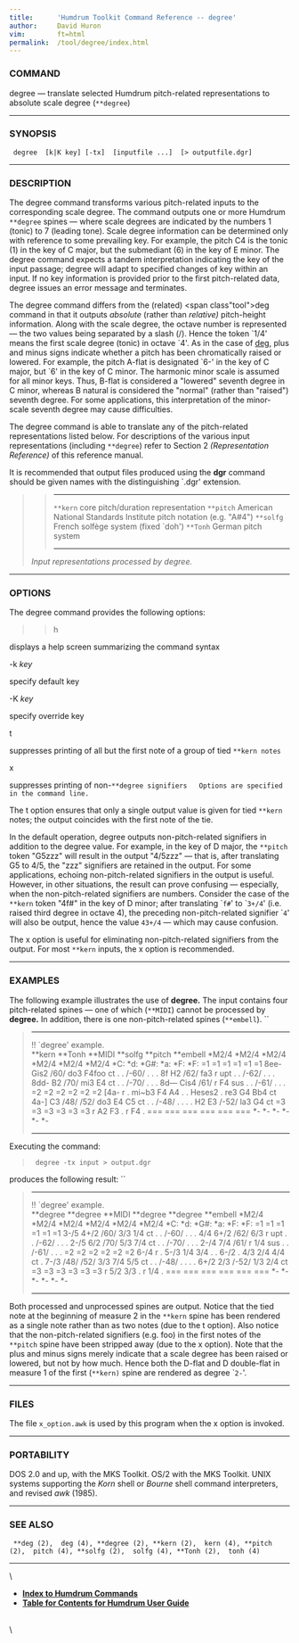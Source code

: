 ```yaml
---
title:		'Humdrum Toolkit Command Reference -- degree'
author:		David Huron
vim:		ft=html
permalink:	/tool/degree/index.html
---
```


### COMMAND

<span class="tool">degree</span> &mdash; translate selected Humdrum pitch-related representations
to absolute scale degree (`**degree`)

------------------------------------------------------------------------

### SYNOPSIS

` degree  [k|K key] [-tx]  [inputfile ...]  [> outputfile.dgr]`

------------------------------------------------------------------------

### DESCRIPTION

The <span class="tool">degree</span> command transforms various pitch-related inputs to the
corresponding scale degree. The command outputs one or more Humdrum
`**degree` spines &mdash; where scale degrees are indicated by the numbers 1
(tonic) to 7 (leading tone). Scale degree information can be determined
only with reference to some prevailing key. For example, the pitch C4 is
the tonic (1) in the key of C major, but the submediant (6) in the key
of E minor. The <span class="tool">degree</span> command expects a tandem interpretation
indicating the key of the input passage; <span class="tool">degree</span> will adapt to
specified changes of key within an input. If no key information is
provided prior to the first pitch-related data, <span class="tool">degree</span> issues an
error message and terminates.

The <span class="tool">degree</span> command differs from the (related) <span class"tool">deg</span>
command in that it outputs *absolute* (rather than *relative)*
pitch-height information. Along with the scale degree, the octave number
is represented &mdash; the two values being separated by a slash (/). Hence
the token \`1/4\' means the first scale degree (tonic) in octave \`4\'.
As in the case of [<span class="tool">deg</span>,](deg.html) plus and minus signs indicate
whether a pitch has been chromatically raised or lowered. For example,
the pitch A-flat is designated \`6-\' in the key of C major, but \`6\'
in the key of C minor. The harmonic minor scale is assumed for all minor
keys. Thus, B-flat is considered a \"lowered\" seventh degree in C
minor, whereas B natural is considered the \"normal\" (rather than
\"raised\") seventh degree. For some applications, this interpretation
of the minor-scale seventh degree may cause difficulties.

The <span class="tool">degree</span> command is able to translate any of the pitch-related
representations listed below. For descriptions of the various input
representations (including `**degree`) refer to Section 2
*(Representation Reference)* of this reference manual.

It is recommended that output files produced using the **dgr** command
should be given names with the distinguishing \`.dgr\' extension.

> >   ----------- ----------------------------------------------------------------------
> >   `**kern`    core pitch/duration representation
> >   `**pitch`   American National Standards Institute pitch notation (e.g. \"A\#4\")
> >   `**solfg`   French solfège system (fixed \`doh\')
> >   `**Tonh`    German pitch system
> >   ----------- ----------------------------------------------------------------------
> >
> *Input representations processed by <span class="tool">degree</span>.*

------------------------------------------------------------------------

### OPTIONS

The <span class="tool">degree</span> command provides the following options:

> > <span class="option">h</span>

displays a help screen summarizing the command syntax

-k *key*

specify default key

-K *key*

specify override key

<span class="option">t</span>

suppresses printing of all but the first note of a group of tied
`**kern notes`

<span class="option">x</span>

suppresses printing of
non-`**degree signifiers   Options are specified in the command line. `

The <span class="option">t</span> option ensures that only a single output value is given for
tied `**kern` notes; the output coincides with the first note of the
tie.

In the default operation, <span class="tool">degree</span> outputs non-pitch-related
signifiers in addition to the degree value. For example, in the key of D
major, the `**pitch` token \"G5zzz\" will result in the output
\"4/5zzz\" &mdash; that is, after translating G5 to 4/5, the \"zzz\"
signifiers are retained in the output. For some applications, echoing
non-pitch-related signifiers in the output is useful. However, in other
situations, the result can prove confusing &mdash; especially, when the
non-pitch-related signifiers are numbers. Consider the case of the
`**kern` token \"4f\#\" in the key of D minor; after translating
\``f#`\' to \``3+/4`\' (i.e. raised third degree in octave 4), the
preceding non-pitch-related signifier \``4`\' will also be output, hence
the value `43+/4` &mdash; which may cause confusion.

The <span class="option">x</span> option is useful for eliminating non-pitch-related signifiers
from the output. For most `**kern` inputs, the <span class="option">x</span> option is
recommended.

------------------------------------------------------------------------

### EXAMPLES

The following example illustrates the use of **degree.** The input
contains four pitch-related spines &mdash; one of which (`**MIDI`) cannot be
processed by **degree.** In addition, there is one non-pitch-related
spines (`**embell`). ``

>   ------------------------ ---------- ----------- ----------- ----------- ------------
>   !! \`degree\' example.                                                  
>   \*\*kern                 \*\*Tonh   \*\*MIDI    \*\*solfg   \*\*pitch   \*\*embell
>   \*M2/4                   \*M2/4     \*M2/4      \*M2/4      \*M2/4      \*M2/4
>   \*C:                     \*d:       \*G\#:      \*a:        \*F:        \*F:
>   =1                       =1         =1          =1          =1          =1
>   8ee-                     Gis2       /60/        do3         F4foo       ct
>   .                        .          /-60/       .           .           .
>   8f                       H2         /62/        fa3         r           upt
>   .                        .          /-62/       .           .           .
>   8dd-                     B2         /70/        mi3         E4          ct
>   .                        .          /-70/       .           .           .
>   8d&mdash;                    Cis4       /61/        r           F4          sus
>   .                        .          /-61/       .           .           .
>   =2                       =2         =2          =2          =2          =2
>   \[4a-                    r          .           mi\~b3      F4 A4       .
>   .                        Heses2     .           re3         G4 Bb4      ct
>   4a-\]                    C3         /48/ /52/   do3         E4 C5       ct
>   .                        .          /-48/       .           .           .
>   .                        H2 E3      /-52/       la3         G4          ct
>   =3                       =3         =3          =3          =3          =3
>   r                        A2 F3      .           r           F4          .
>   ===                      ===        ===         ===         ===         ===
>   \*-                      \*-        \*-         \*-         \*-         \*-
>   ------------------------ ---------- ----------- ----------- ----------- ------------
>
Executing the command:

> ` degree -tx input > output.dgr`

produces the following result: ``

>   ------------------------ ------------ ----------- ------------ ------------ ------------
>   !! \`degree\' example.                                                      
>   \*\*degree               \*\*degree   \*\*MIDI    \*\*degree   \*\*degree   \*\*embell
>   \*M2/4                   \*M2/4       \*M2/4      \*M2/4       \*M2/4       \*M2/4
>   \*C:                     \*d:         \*G\#:      \*a:         \*F:         \*F:
>   =1                       =1           =1          =1           =1           =1
>   3-/5                     4+/2         /60/        3/3          1/4          ct
>   .                        .            /-60/       .            .            .
>   4/4                      6+/2         /62/        6/3          r            upt
>   .                        .            /-62/       .            .            .
>   2-/5                     6/2          /70/        5/3          7/4          ct
>   .                        .            /-70/       .            .            .
>   2-/4                     7/4          /61/        r            1/4          sus
>   .                        .            /-61/       .            .            .
>   =2                       =2           =2          =2           =2           =2
>   6-/4                     r            .           5-/3         1/4 3/4      .
>   .                        6-/2         .           4/3          2/4 4/4      ct
>   .                        7-/3         /48/ /52/   3/3          7/4 5/5      ct
>   .                        .            /-48/       .            .            .
>   .                        6+/2 2/3     /-52/       1/3          2/4          ct
>   =3                       =3           =3          =3           =3           =3
>   r                        5/2 3/3      .           r            1/4          .
>   ===                      ===          ===         ===          ===          ===
>   \*-                      \*-          \*-         \*-          \*-          \*-
>   ------------------------ ------------ ----------- ------------ ------------ ------------
>
Both processed and unprocessed spines are output. Notice that the tied
note at the beginning of measure 2 in the `**kern` spine has been
rendered as a single note rather than as two notes (due to the <span class="option">t</span>
option). Also notice that the non-pitch-related signifiers (e.g. foo) in
the first notes of the `**pitch` spine have been stripped away (due to
the <span class="option">x</span> option). Note that the plus and minus signs merely indicate
that a scale degree has been raised or lowered, but not by how much.
Hence both the D-flat and D double-flat in measure 1 of the first
(`**kern)` spine are rendered as degree \``2-`\'.

------------------------------------------------------------------------

### FILES

The file `x_option.awk` is used by this program when the <span class="option">x</span> option
is invoked.

------------------------------------------------------------------------

### PORTABILITY

DOS 2.0 and up, with the MKS Toolkit. OS/2 with the MKS Toolkit. UNIX
systems supporting the *Korn* shell or *Bourne* shell command
interpreters, and revised *awk* (1985).

------------------------------------------------------------------------

### SEE ALSO

` **deg (2),  deg (4), **degree (2), **kern (2),  kern (4), **pitch (2),  pitch (4), **solfg (2),  solfg (4), **Tonh (2),  tonh (4)`

------------------------------------------------------------------------

\

-   [**Index to Humdrum Commands**](../commands.toc.html)
-   [**Table for Contents for Humdrum User Guide**](../guide.toc.html)

\
\
